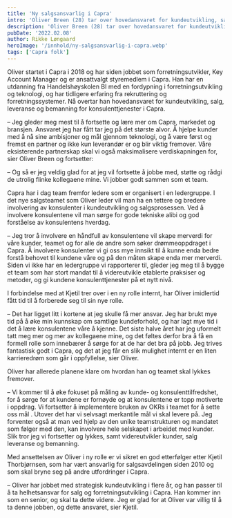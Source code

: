 ```yaml
---
title: 'Ny salgsansvarlig i Capra'
intro: 'Oliver Breen (28) tar over hovedansvaret for kundeutvikling, salg, leveranse og bemanning av konsulenttjenester i Capra.'
description: 'Oliver Breen (28) tar over hovedansvaret for kundeutvikling, salg, leveranse og bemanning av konsulenttjenester i Capra.'
pubDate: '2022.02.08'
author: Rikke Løngaard
heroImage: '/innhold/ny-salgsansvarlig-i-capra.webp'
tags: ['Capra folk']
---
```


Oliver startet i Capra i 2018 og har siden jobbet som forretningsutvikler, Key Account Manager og er ansattvalgt styremedlem i Capra. Han har en utdanning fra Handelshøyskolen BI med en fordypning i forretningsutvikling og teknologi, og har tidligere erfaring fra rekruttering og forretningssystemer. Nå overtar han hovedansvaret for kundeutvikling, salg, leveranse og bemanning for konsulenttjenester i Capra.

– Jeg gleder meg mest til å fortsette og lære mer om Capra, markedet og bransjen. Ansvaret jeg har fått tar jeg på det største alvor. Å hjelpe kunder med å nå sine ambisjoner og mål gjennom teknologi, og å være først og fremst en partner og ikke kun leverandør er og blir viktig fremover. Våre eksisterende partnerskap skal vi også maksimalisere verdiskapningen for, sier Oliver Breen og fortsetter:

– Og så er jeg veldig glad for at jeg vil fortsette å jobbe med, støtte og rådgi de utrolig flinke kollegaene mine. Vi jobber godt sammen som et team.

Capra har i dag team fremfor ledere som er organisert i en ledergruppe. I det nye salgsteamet som Oliver leder vil man ha en tettere og bredere involvering av konsulenter i kundeutvikling og salgsprosessen. Ved å involvere konsulentene vil man sørge for gode tekniske alibi og god forståelse av konsulentens hverdag.

– Jeg tror å involvere en håndfull av konsulentene vil skape merverdi for våre kunder, teamet og for alle de andre som søker drømmeoppdraget i Capra. Å involvere konsulenter vi gi oss mye innsikt til å kunne enda bedre forstå behovet til kundene våre og på den måten skape enda mer merverdi. Siden vi ikke har en ledergruppe vi rapporterer til, gleder jeg meg til å bygge et team som har stort mandat til å videreutvikle etablerte praksiser og metoder, og gi kundene konsulenttjenester på et nytt nivå.

I forbindelse med at Kjetil trer over i en ny rolle internt, har Oliver imidlertid fått tid til å forberede seg til sin nye rolle.

– Det har ligget litt i kortene at jeg skulle få mer ansvar. Jeg har brukt mye tid på å øke min kunnskap om samtlige kundeforhold, og har lagt mye tid i det å lære konsulentene våre å kjenne. Det siste halve året har jeg uformelt tatt meg mer og mer av kollegaene mine, og det føltes derfor bra å få en formell rolle som innebærer å sørge for at de har det bra på jobb. Jeg trives fantastisk godt i Capra, og det at jeg får en slik mulighet internt er en liten karrieredrøm som går i oppfyllelse, sier Oliver.

Oliver har allerede planene klare om hvordan han og teamet skal lykkes fremover.

– Vi kommer til å øke fokuset på måling av kunde- og konsulenttilfredshet, for å sørge for at kundene er fornøyde og at konsulentene er topp motiverte i oppdrag. Vi fortsetter å implementere bruken av OKRs i teamet for å sette oss mål . Utover det har vi selvsagt merkantile mål vi skal levere på. Jeg forventer også at man ved hjelp av den unike teamstrukturen og mandatet som følger med den, kan involvere hele selskapet i arbeidet med kunder. Slik tror jeg vi fortsetter og lykkes, samt videreutvikler kunder, salg leveranse og bemanning.

Med ansettelsen av Oliver i ny rolle er vi sikret en god etterfølger etter Kjetil Thorbjørnsen, som har vært ansvarlig for salgsavdelingen siden 2010 og som skal bryne seg på andre utfordringer i Capra.

– Oliver har jobbet med strategisk kundeutvikling i flere år, og han passer til å ta helhetsansvar for salg og forretningsutvikling i Capra. Han kommer inn som en senior, og skal ta dette videre. Jeg er glad for at Oliver var villig til å ta denne jobben, og dette ansvaret, sier Kjetil.